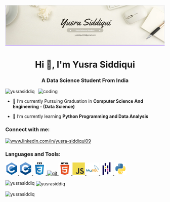 ![logo](https://github.com/yusrasiddiq/yusrasiddiq/blob/main/Banner.png)
<h1 align="center">Hi 👋, I'm Yusra Siddiqui</h1>
<h3 align="center">A Data Science Student From India</h3>
<img align="right" alt="coding" width="400"src="https://user-images.githubusercontent.com/125878564/258871853-20e24ac8-354d-4ec0-8f25-ef158aec9420.gif">
<p align="left"> <img src="https://komarev.com/ghpvc/?username=yusrasiddiq&label=Profile%20views&color=0e75b6&style=flat" alt="yusrasiddiq" /> </p>

- 🔭 I’m currently Pursuing Graduation in **Computer Science And Engineering - (Data Science)**

- 🌱 I’m currently learning **Python Programming and Data Analysis**

<h3 align="left">Connect with me:</h3>
<p align="left">
<a href="https://linkedin.com/in/www.linkedin.com/in/yusra-siddiqui09" target="blank"><img align="center" src="https://raw.githubusercontent.com/rahuldkjain/github-profile-readme-generator/master/src/images/icons/Social/linked-in-alt.svg" alt="www.linkedin.com/in/yusra-siddiqui09" height="30" width="40" /></a>
</p>

<h3 align="left">Languages and Tools:</h3>
<p align="left"> <a href="https://www.cprogramming.com/" target="_blank" rel="noreferrer"> <img src="https://raw.githubusercontent.com/devicons/devicon/master/icons/c/c-original.svg" alt="c" width="40" height="40"/> </a> <a href="https://www.w3schools.com/cpp/" target="_blank" rel="noreferrer"> <img src="https://raw.githubusercontent.com/devicons/devicon/master/icons/cplusplus/cplusplus-original.svg" alt="cplusplus" width="40" height="40"/> </a> <a href="https://www.w3schools.com/css/" target="_blank" rel="noreferrer"> <img src="https://raw.githubusercontent.com/devicons/devicon/master/icons/css3/css3-original-wordmark.svg" alt="css3" width="40" height="40"/> </a> <a href="https://git-scm.com/" target="_blank" rel="noreferrer"> <img src="https://www.vectorlogo.zone/logos/git-scm/git-scm-icon.svg" alt="git" width="40" height="40"/> </a> <a href="https://www.w3.org/html/" target="_blank" rel="noreferrer"> <img src="https://raw.githubusercontent.com/devicons/devicon/master/icons/html5/html5-original-wordmark.svg" alt="html5" width="40" height="40"/> </a> <a href="https://developer.mozilla.org/en-US/docs/Web/JavaScript" target="_blank" rel="noreferrer"> <img src="https://raw.githubusercontent.com/devicons/devicon/master/icons/javascript/javascript-original.svg" alt="javascript" width="40" height="40"/> </a> <a href="https://www.mysql.com/" target="_blank" rel="noreferrer"> <img src="https://raw.githubusercontent.com/devicons/devicon/master/icons/mysql/mysql-original-wordmark.svg" alt="mysql" width="40" height="40"/> </a> <a href="https://pandas.pydata.org/" target="_blank" rel="noreferrer"> <img src="https://raw.githubusercontent.com/devicons/devicon/2ae2a900d2f041da66e950e4d48052658d850630/icons/pandas/pandas-original.svg" alt="pandas" width="40" height="40"/> </a> <a href="https://www.python.org" target="_blank" rel="noreferrer"> <img src="https://raw.githubusercontent.com/devicons/devicon/master/icons/python/python-original.svg" alt="python" width="40" height="40"/> </a> </p>

<p><img align="left" src="https://github-readme-stats.vercel.app/api/top-langs?username=yusrasiddiq&show_icons=true&locale=en&layout=compact" alt="yusrasiddiq" /></p>

<p>&nbsp;<img align="center" src="https://github-readme-stats.vercel.app/api?username=yusrasiddiq&show_icons=true&locale=en" alt="yusrasiddiq" /></p>

<p><img align="center" src="https://github-readme-streak-stats.herokuapp.com/?user=yusrasiddiq&" alt="yusrasiddiq" /></p>


